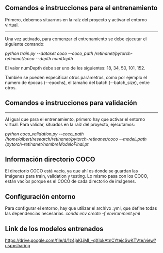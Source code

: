 ## Comandos e instrucciones para el entrenamiento

Primero, debemos situarnos en la raíz del proyecto y activar el entorno virtual.

-------------------------------------

Una vez activado, para comenzar el entrenamiento se debe ejecutar el siguiente comando:


*python train.py --dataset coco --coco_path /retinanet/pytorch-retinanet/coco --depth numDepth*

El valor numDepth debe ser uno de los siguientes: 18, 34, 50, 101, 152.

También se pueden especificar otros parámetros, como por ejemplo el número de épocas (--epochs), el tamaño del batch (--batch_size), entre otros.
## Comandos e instrucciones para validación

-------------------------------------
Al igual que para el entrenamiento, primero hay que activar el entorno virtual.
Para validar, situados en la raíz del proyecto, ejecutamos:

*python coco_validation.py --coco_path /home/albert/research/retinanet/pytorch-retinanet/coco --model_path /pytorch-retinanet/nombreModeloFinal.pt*

## Información directorio COCO
El directorio COCO está vacío, ya que ahí es donde se guardan las imágenes para train, validation y testing. Lo mismo pasa con los COCO, están vacíos porque es el COCO de cada directorio de imágenes.

## Configuración entorno
Para configurar el entorno, hay que utilizar el archivo .yml, que define todas las dependencias necesarias.
*conda env create -f environment.yml*

## Link de los modelos entrenados
https://drive.google.com/file/d/1z4jaKLjMl_-qXIokAtnCYtejcSwKTVte/view?usp=sharing
